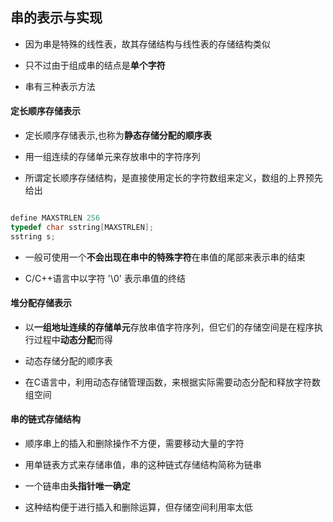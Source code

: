 ## 串的表示与实现

- 因为串是特殊的线性表，故其存储结构与线性表的存储结构类似

- 只不过由于组成串的结点是**单个字符**

- 串有三种表示方法

#### 定长顺序存储表示

- 定长顺序存储表示,也称为**静态存储分配的顺序表**

- 用一组连续的存储单元来存放串中的字符序列

- 所谓定长顺序存储结构，是直接使用定长的字符数组来定义，数组的上界预先给出

```cpp 

define MAXSTRLEN 256
typedef char sstring[MAXSTRLEN];
sstring s;   

```

- 一般可使用一个**不会出现在串中的特殊字符**在串值的尾部来表示串的结束

- C/C++语言中以字符 '\0' 表示串值的终结

#### 堆分配存储表示

- 以**一组地址连续的存储单元**存放串值字符序列，但它们的存储空间是在程序执行过程中**动态分配**而得

- 动态存储分配的顺序表

- 在C语言中，利用动态存储管理函数，来根据实际需要动态分配和释放字符数组空间

#### 串的链式存储结构

- 顺序串上的插入和删除操作不方便，需要移动大量的字符

- 用单链表方式来存储串值，串的这种链式存储结构简称为链串

- 一个链串由**头指针唯一确定**

- 这种结构便于进行插入和删除运算，但存储空间利用率太低



